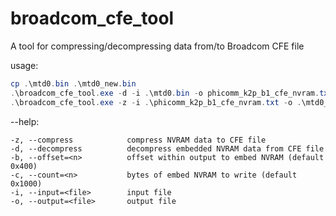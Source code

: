 # broadcom_cfe_tool
A tool for compressing/decompressing data from/to Broadcom CFE file


usage:
```powershell
cp .\mtd0.bin .\mtd0_new.bin
.\broadcom_cfe_tool.exe -d -i .\mtd0.bin -o phicomm_k2p_b1_cfe_nvram.txt
.\broadcom_cfe_tool.exe -z -i .\phicomm_k2p_b1_cfe_nvram.txt -o .\mtd0_new.bin
```

--help:
```
-z, --compress            compress NVRAM data to CFE file
-d, --decompress          decompress embedded NVRAM data from CFE file
-b, --offset=<n>          offset within output to embed NVRAM (default 0x400)
-c, --count=<n>           bytes of embed NVRAM to write (default 0x1000)
-i, --input=<file>        input file
-o, --output=<file>       output file
```